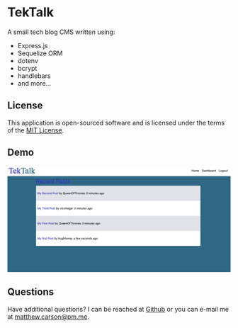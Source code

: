 # TekTalk

A small tech blog CMS written using:

- Express.js
- Sequelize ORM
- dotenv
- bcrypt
- handlebars
- and more...

## License

This application is open-sourced software and is licensed under the terms of the [MIT License](https://opensource.org/licenses/MIT).

## Demo

[![A video thumbnail shows off the Employee CMS.](./assets/screenshot.png)](https://floating-mesa-54354.herokuapp.com/)

## Questions
Have additional questions? I can be reached at [Github](https://github.com/mcarson24) or you can e-mail me at matthew.carson@pm.me.